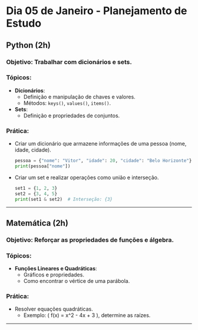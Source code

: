 # **Dia 05 de Janeiro - Planejamento de Estudo**

## **Python (2h)**

### **Objetivo**: Trabalhar com dicionários e sets.

### **Tópicos**:
- **Dicionários**:
  - Definição e manipulação de chaves e valores.
  - Métodos: `keys()`, `values()`, `items()`.
- **Sets**:
  - Definição e propriedades de conjuntos.

### **Prática**:
- Criar um dicionário que armazene informações de uma pessoa (nome, idade, cidade).
  ```python
  pessoa = {"nome": "Vitor", "idade": 20, "cidade": "Belo Horizonte"}
  print(pessoa["nome"])
  ```

- Criar um set e realizar operações como união e interseção.
  ```python
  set1 = {1, 2, 3}
  set2 = {3, 4, 5}
  print(set1 & set2)  # Interseção: {3}
  ```

---

## **Matemática (2h)**

### **Objetivo**: Reforçar as propriedades de funções e álgebra.

### **Tópicos**:
- **Funções Lineares e Quadráticas**:
  - Gráficos e propriedades.
  - Como encontrar o vértice de uma parábola.

### **Prática**:
- Resolver equações quadráticas.
  - Exemplo: \( f(x) = x^2 - 4x + 3 \), determine as raízes.

---